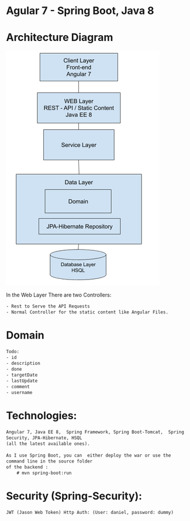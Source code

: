 # Agular 7 - Spring Boot, Java 8

# Architecture Diagram

![Test Image 1](Architecture.png)

In the Web Layer There are two Controllers:

    - Rest to Serve the API Requests
    - Normal Controller for the static content like Angular Files.


# Domain 

	Todo:
    - id
    - description
    - done
    - targetDate
    - lastUpdate
    - comment
    - username


# Technologies:

    Angular 7, Java EE 8,  Spring Framework, Spring Boot-Tomcat,  Spring Security, JPA-Hibernate, HSQL 
    (all the latest available ones).

    As I use Spring Boot, you can  either deploy the war or use the command line in the source folder 
    of the backend :
	    # mvn spring-boot:run



# Security (Spring-Security):
    JWT (Jason Web Token) Http Auth: (User: daniel, password: dummy)
